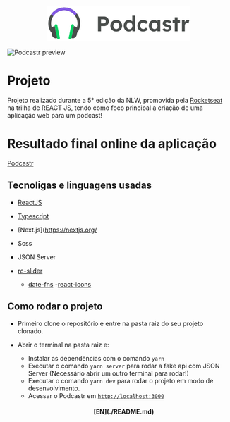 <div align="center">
    <img src="public/logo.svg" alt="PODCASTR - NLW 5">
</div>

![Podcastr preview](.github/project-preview-preview.png)

# Projeto
Projeto realizado durante a 5° edição da NLW, promovida pela [Rocketseat](https://rocketseat.com.br/) na trilha de REACT JS, tendo como foco principal a criação de uma aplicação web para um podcast!

# Resultado final online da aplicação 
[Podcastr](https://nlw-5-podcastr-47mg40d07-arthurvenicio.vercel.app/)
## Tecnoligas e linguagens usadas

- [ReactJS](https://reactjs.org/)
- [Typescript](https://www.typescriptlang.org/)
- [Next.js](https://nextjs.org/
- Scss
- JSON Server

- [rc-slider](https://www.npmjs.com/package/rc-slider)
  - [date-fns](https://www.npmjs.com/package/date-fns)
  -[react-icons](https://react-icons.github.io/react-icons/)

## Como rodar o projeto 

- Primeiro clone o repositório e entre na pasta raiz do seu projeto clonado. 
- Abrir o terminal na pasta raiz e:
  - Instalar as dependências com o comando `yarn`
  - Executar o comando `yarn server` para rodar a fake api com JSON Server (Necessário abrir um outro terminal para rodar!)
  - Executar o comando `yarn dev` para rodar o projeto em modo de desenvolvimento.
  - Acessar o Podcastr em [`http://localhost:3000`](http://localhost:3000)

  <h4 align="center">
  [EN](./README.md)
  </h4>